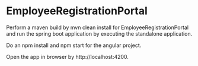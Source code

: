 # EmployeeRegistrationPortal

Perform a maven build by mvn clean install for EmployeeRegistrationPortal and run the spring boot application by executing the standalone application.

Do an npm install and npm start for the angular project.

Open the app in browser by http://localhost:4200.

